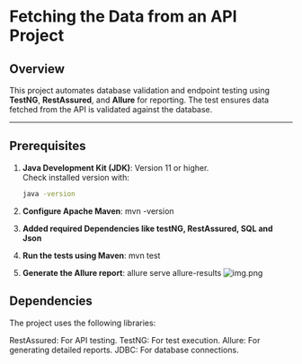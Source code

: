 # Fetching the Data from an API Project

## Overview
This project automates database validation and endpoint testing using **TestNG**, **RestAssured**, and **Allure** for reporting. The test ensures data fetched from the API is validated against the database.

---

## Prerequisites
1. **Java Development Kit (JDK)**: Version 11 or higher.  
   Check installed version with:
   ```bash
   java -version

2. **Configure Apache Maven**: mvn -version

3. **Added required Dependencies like testNG, RestAssured, SQL and Json** 

4. **Run the tests using Maven**: mvn test

5. **Generate the Allure report**: allure serve allure-results 
![img.png](img.png)

## Dependencies
The project uses the following libraries:

RestAssured: For API testing.
TestNG: For test execution.
Allure: For generating detailed reports.
JDBC: For database connections.